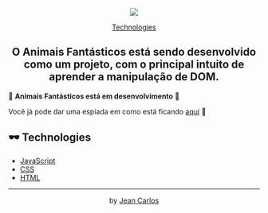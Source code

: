<p align="center">
  <img src="https://iili.io/yTX1pV.png" />
</p>

<p align="center">
  <a href="#-technologies">Technologies</a> 
</p>

<h2 align="center"> O Animais Fantásticos está sendo desenvolvido como um projeto, com o principal intuito de aprender a manipulação de DOM. </h2>

🚧 **Animais Fantásticos está em desenvolvimento** 🚧
<p>Você já pode dar uma espiada em como está ficando <a href="https://je-carlos.github.io/projeto-Animais-Fantasticos/">aqui</a> 👀</p>

## 🕶 Technologies
- [JavaScript](https://www.javascript.com/)
- [CSS](https://developer.mozilla.org/pt-BR/docs/Web/CSS)
- [HTML](https://developer.mozilla.org/pt-BR/docs/Web/HTML)
---
<p align="center">
  by <a href="https://www.linkedin.com/in/jean-carlos-berg/">Jean Carlos</a>
</p>
